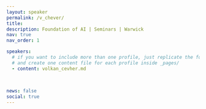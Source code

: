 ```yaml
---
layout: speaker
permalink: /v_chever/
title: 
description: Foundation of AI | Seminars | Warwick
nav: true
nav_order: 1

speakers: 
  # if you want to include more than one profile, just replicate the following block
  # and create one content file for each profile inside _pages/
  - content: volkan_cevher.md
    
 

news: false
social: true
---
```

